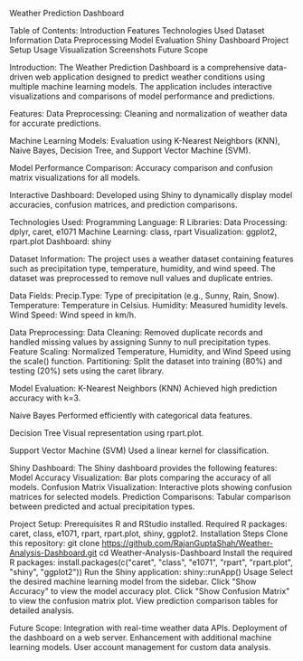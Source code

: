 Weather Prediction Dashboard



Table of Contents:
Introduction
Features
Technologies Used
Dataset Information
Data Preprocessing
Model Evaluation
Shiny Dashboard
Project Setup
Usage
Visualization Screenshots
Future Scope


Introduction:
The Weather Prediction Dashboard is a comprehensive data-driven web application designed to predict weather conditions using multiple machine learning models. The application includes interactive visualizations and comparisons of model performance and predictions.


Features:
Data Preprocessing: Cleaning and normalization of weather data for accurate predictions.


Machine Learning Models: 
Evaluation using K-Nearest Neighbors (KNN), Naive Bayes, Decision Tree, and Support Vector Machine (SVM).


Model Performance Comparison: 
Accuracy comparison and confusion matrix visualizations for all models.


Interactive Dashboard: 
Developed using Shiny to dynamically display model accuracies, confusion matrices, and prediction comparisons.


Technologies Used:
Programming Language: R
Libraries: Data Processing: dplyr, caret, e1071
Machine Learning: class, rpart
Visualization: ggplot2, rpart.plot
Dashboard: shiny


Dataset Information:
The project uses a weather dataset containing features such as precipitation type, temperature, humidity, and wind speed. The dataset was preprocessed to remove null values and duplicate entries.


Data Fields:
Precip.Type: Type of precipitation (e.g., Sunny, Rain, Snow).
Temperature: Temperature in Celsius.
Humidity: Measured humidity levels.
Wind Speed: Wind speed in km/h.


Data Preprocessing:
Data Cleaning: Removed duplicate records and handled missing values by assigning Sunny to null precipitation types.
Feature Scaling: Normalized Temperature, Humidity, and Wind Speed using the scale() function.
Partitioning: Split the dataset into training (80%) and testing (20%) sets using the caret library.

Model Evaluation:
K-Nearest Neighbors (KNN)
Achieved high prediction accuracy with k=3.

Naive Bayes
Performed efficiently with categorical data features.

Decision Tree
Visual representation using rpart.plot.

Support Vector Machine (SVM)
Used a linear kernel for classification.


Shiny Dashboard:
The Shiny dashboard provides the following features:
Model Accuracy Visualization: Bar plots comparing the accuracy of all models.
Confusion Matrix Visualization: Interactive plots showing confusion matrices for selected models.
Prediction Comparisons: Tabular comparison between predicted and actual precipitation types.


Project Setup:
Prerequisites
R and RStudio installed.
Required R packages: caret, class, e1071, rpart, rpart.plot, shiny, ggplot2.
Installation Steps
Clone this repository:
git clone https://github.com/RajanGuptaShah/Weather-Analysis-Dashboard.git
cd Weather-Analysis-Dashboard
Install the required R packages:
install.packages(c("caret", "class", "e1071", "rpart", "rpart.plot", "shiny", "ggplot2"))
Run the Shiny application:
shiny::runApp()
Usage
Select the desired machine learning model from the sidebar.
Click "Show Accuracy" to view the model accuracy plot.
Click "Show Confusion Matrix" to view the confusion matrix plot.
View prediction comparison tables for detailed analysis.


Future Scope:
Integration with real-time weather data APIs.
Deployment of the dashboard on a web server.
Enhancement with additional machine learning models.
User account management for custom data analysis.
